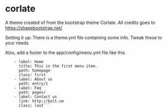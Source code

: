 # corlate

A theme created of from the bootstrap theme Corlate. All credits goes to https://shapebootstrap.net/

Setting it up:
There is a theme.yml file containing some info. Tweak these to your needs

Also, add a footer to the app/config/menu.yml file like this
```footer:
    - label: Home
      title: This is the first menu item.
      path: homepage
      class: first
    - label: About us
      path: entry/1
    - label: Faq
      path: pages/
    - label: Contact us
      link: http://bolt.cm
      class: last```
